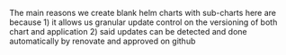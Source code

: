 The main reasons we create blank helm charts with sub-charts here are because 1) it allows us granular update control on the versioning of both chart and application 2) said updates can be detected and done automatically by renovate and approved on github
